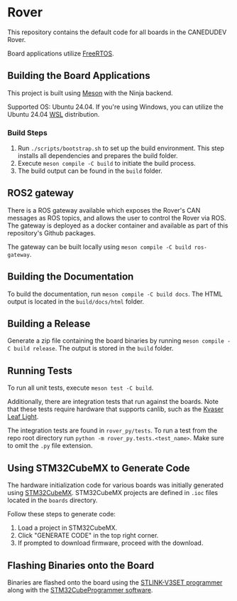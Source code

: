 # Rover

This repository contains the default code for all boards in the CANEDUDEV Rover.

Board applications utilize [FreeRTOS](https://www.freertos.org/).

## Building the Board Applications

This project is built using [Meson](https://mesonbuild.com/) with the Ninja backend.

Supported OS: Ubuntu 24.04. If you're using Windows, you can utilize the Ubuntu 24.04 [WSL](https://learn.microsoft.com/en-us/windows/wsl/) distribution.

### Build Steps

1. Run `./scripts/bootstrap.sh` to set up the build environment. This step installs all dependencies and prepares the build folder.
2. Execute `meson compile -C build` to initiate the build process.
3. The build output can be found in the `build` folder.

## ROS2 gateway

There is a ROS gateway available which exposes the Rover's CAN messages as ROS topics, and allows the user to control the Rover via ROS. The gateway is deployed as a docker container and available as part of this repository's Github packages.

The gateway can be built locally using `meson compile -C build ros-gateway`.

## Building the Documentation

To build the documentation, run `meson compile -C build docs`. The HTML output is located in the `build/docs/html` folder.

## Building a Release

Generate a zip file containing the board binaries by running `meson compile -C build release`. The output is stored in the `build` folder.

## Running Tests

To run all unit tests, execute `meson test -C build`.

Additionally, there are integration tests that run against the boards. Note that these tests require hardware that supports canlib, such as the [Kvaser Leaf Light](https://www.kvaser.com/product/kvaser-leaf-light-hs-v2/).

The integration tests are found in `rover_py/tests`. To run a test from the repo root directory run `python -m rover_py.tests.<test_name>`. Make sure to omit the `.py` file extension.

## Using STM32CubeMX to Generate Code

The hardware initialization code for various boards was initially generated using [STM32CubeMX](https://www.st.com/en/development-tools/stm32cubemx.html). STM32CubeMX projects are defined in `.ioc` files located in the `boards` directory.

Follow these steps to generate code:
1. Load a project in STM32CubeMX.
2. Click "GENERATE CODE" in the top right corner.
3. If prompted to download firmware, proceed with the download.

## Flashing Binaries onto the Board

Binaries are flashed onto the board using the [STLINK-V3SET programmer](https://www.st.com/en/development-tools/stlink-v3set.html) along with the [STM32CubeProgrammer software](https://www.st.com/en/development-tools/stm32cubeprog.html).
